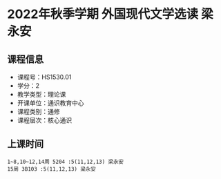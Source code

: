 # 2022年秋季学期 外国现代文学选读 梁永安






## 课程信息

- 课程号：HS1530.01
- 学分：2
- 教学类型：理论课
- 开课单位：通识教育中心
- 课程类别：通修
- 课程层次：核心通识

## 上课时间

```
1~8,10~12,14周 5204 :5(11,12,13) 梁永安
15周 3B103 :5(11,12,13) 梁永安
```

